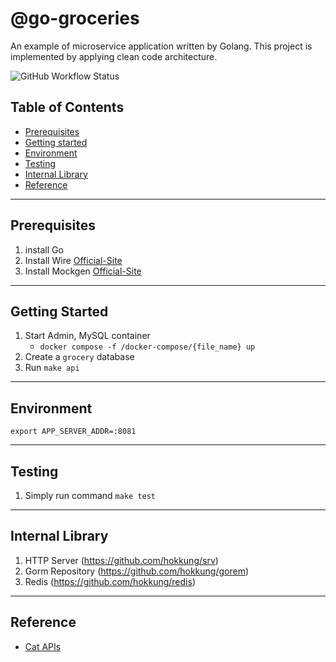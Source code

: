 # @go-groceries

An example of microservice application written by Golang.
This project is implemented by applying clean code architecture.

![GitHub Workflow Status](https://github.com/hokkung/go-groceries/actions/workflows/build.yml/badge.svg)


## Table of Contents
- [Prerequisites](#prerequisites)
- [Getting started](#getting-started)
- [Environment](#environment)
- [Testing](#testing)
- [Internal Library](#internal-library)
- [Reference](#reference)

---
## Prerequisites
1. install Go 
2. Install Wire [Official-Site](https://github.com/google/wire)
3. Install Mockgen [Official-Site](https://github.com/golang/mock)

---
## Getting Started
1. Start Admin, MySQL container
   - `docker compose -f /docker-compose/{file_name} up`
2. Create a `grocery` database 
3. Run `make api`

---
## Environment
```
export APP_SERVER_ADDR=:8081
```

---
## Testing
1. Simply run command `make test`

---
## Internal Library
1. HTTP Server (https://github.com/hokkung/srv)
2. Gorm Repository (https://github.com/hokkung/gorem)
3. Redis (https://github.com/hokkung/redis)

---
## Reference
- [Cat APIs](https://developers.thecatapi.com/view-account/ylX4blBYT9FaoVd6OhvR?report=bOoHBz-8t) 
